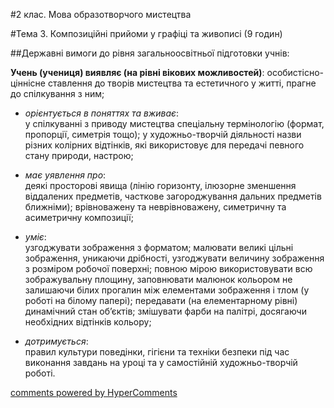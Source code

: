 <div id="hypercomments_widget" class="js-hypercomments-widget invisible"></div>

#2 клас. Мова образотворчого мистецтва 

#Тема 3.  Композиційні прийоми у графіці та живописі (9 годин)

##Державні вимоги до рівня загальноосвітньої підготовки учнів:

**Учень (учениця) виявляє (на рівні вікових можливостей)**: особистісно-ціннісне ставлення до творів мистецтва та естетичного у житті, прагне до спілкування з ним;

*	*орієнтується в поняттях та вживає*:<br>у спілкуванні з приводу мистецтва спеціальну термінологію (формат, пропорції, симетрія  тощо); у художньо-творчій діяльності назви різних колірних відтінків, які використовує для передачі певного стану природи, настрою;

*	*має уявлення про*:<br>деякі просторові явища (лінію горизонту, ілюзорне зменшення віддалених предметів, часткове загороджування дальних предметів ближніми); врівноважену та неврівноважену, симетричну та асиметричну композиції;

*	*уміє*:<br> узгоджувати зображення з форматом; малювати великі цільні зображення, уникаючи дрібності, узгоджувати величину зображення з розміром робочої поверхні; повною мірою використовувати всю зображувальну площину, заповнювати малюнок кольором не залишаючи білих прогалин між елементами зображення і тлом (у роботі на білому папері); передавати (на елементарному рівні) динамічний стан об’єктів; змішувати фарби на палітрі, досягаючи необхідних відтінків кольору;

*	*дотримується*:<br>правил культури поведінки, гігієни та техніки безпеки під час виконання завдань на уроці та у самостійній художньо-творчій роботі.


<div class="js-hypercomments-container">
    <a href="http://hypercomments.com" class="hc-link" title="comments widget">comments powered by HyperComments</a>
</div>